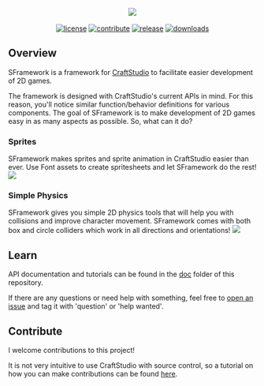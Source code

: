 <p align='center'>
  <img src='https://i.imgur.com/4704rMD.png'><br><br>
  <a href="LICENSE"><img src='https://img.shields.io/apm/l/atomic-design-ui.svg' alt="license"></a>
  <a href="#contribute"><img src='https://img.shields.io/badge/PRs-welcome-brightgreen.svg' alt="contribute"></a>
  <a href="https://github.com/mitchwadair/sidescroller-framework/releases"><img src='https://img.shields.io/github/release/mitchwadair/sidescroller-framework.svg' alt="release"></a>
  <a href="https://github.com/mitchwadair/sidescroller-framework/releases"><img src='https://img.shields.io/github/downloads/mitchwadair/sidescroller-framework/total.svg' alt="downloads"></a>
</p>

## Overview
SFramework is a framework for [CraftStudio](https://sparklinlabs.itch.io/craftstudio) to facilitate easier development of 2D games.

The framework is designed with CraftStudio's current APIs in mind.  For this reason, you'll notice similar function/behavior definitions for various components. The goal of SFramework is to make development of 2D games easy in as many aspects as possible. So, what can it do?
### Sprites
SFramework makes sprites and sprite animation in CraftStudio easier than ever.  Use Font assets to create spritesheets and let SFramework do the rest!
![](https://i.imgur.com/G7hPae5.gif)

### Simple Physics
SFramework gives you simple 2D physics tools that will help you with collisions and improve character movement.  SFramework comes with both box and circle colliders which work in all directions and orientations!
![](https://i.imgur.com/3mEzgz8.gif)


## Learn
API documentation and tutorials can be found in the [doc](https://github.com/mitchwadair/sidescroller-framework/tree/master/doc) folder of this repository.

If there are any questions or need help with something, feel free to [open an issue](https://github.com/mitchwadair/sidescroller-framework/issues) and tag it with 'question' or 'help wanted'.

## Contribute
I welcome contributions to this project!

It is not very intuitive to use CraftStudio with source control, so a tutorial on how you can make contributions can be found [here](https://github.com/mitchwadair/sidescroller-framework/tree/master/doc/Contribute).
